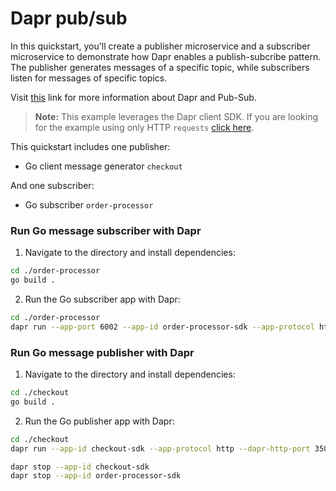 # Dapr pub/sub

In this quickstart, you'll create a publisher microservice and a subscriber microservice to demonstrate how Dapr enables a publish-subcribe pattern. The publisher generates messages of a specific topic, while subscribers listen for messages of specific topics.

Visit [this](https://docs.dapr.io/developing-applications/building-blocks/pubsub/) link for more information about Dapr and Pub-Sub.

> **Note:** This example leverages the Dapr client SDK.  If you are looking for the example using only HTTP `requests` [click here](../http).

This quickstart includes one publisher:

- Go client message generator `checkout` 

And one subscriber: 
 
- Go subscriber `order-processor`

### Run Go message subscriber with Dapr

1. Navigate to the directory and install dependencies: 

<!-- STEP
name: Build Go file
-->

```bash
cd ./order-processor
go build .
```
<!-- END_STEP -->

2. Run the Go subscriber app with Dapr: 

<!-- STEP
name: Run Go subscriber
expected_stdout_lines:
  - '== APP == Subscriber received:  map[orderId:10]'
  - "Exited App successfully"
expected_stderr_lines:
output_match_mode: substring
background: true
sleep: 15
-->

```bash
cd ./order-processor
dapr run --app-port 6002 --app-id order-processor-sdk --app-protocol http --dapr-http-port 3501 --components-path ../../../components -- go run .
```

<!-- END_STEP -->

### Run Go message publisher with Dapr

1. Navigate to the directory and install dependencies: 

<!-- STEP
name: Build Go file
-->

```bash
cd ./checkout
go build .
```
<!-- END_STEP -->
2. Run the Go publisher app with Dapr: 

<!-- STEP
name: Run Go publisher
expected_stdout_lines:
  - '== APP == Published data:  {"orderId":1}'
  - '== APP == Published data:  {"orderId":2}'
  - "Exited App successfully"
expected_stderr_lines:
output_match_mode: substring
background: true
sleep: 15
-->
    
```bash
cd ./checkout
dapr run --app-id checkout-sdk --app-protocol http --dapr-http-port 3500 --components-path ../../../components -- go run .
```

<!-- END_STEP -->

```bash
dapr stop --app-id checkout-sdk
dapr stop --app-id order-processor-sdk
```
